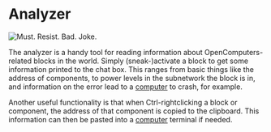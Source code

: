 # Analyzer

![Must. Resist. Bad. Joke.](oredict:opencomputers:analyzer)

The analyzer is a handy tool for reading information about OpenComputers-related blocks in the world. Simply (sneak-)activate a block to get some information printed to the chat box. This ranges from basic things like the address of components, to power levels in the subnetwork the block is in, and information on the error lead to a [computer](../general/computer.md) to crash, for example.

Another useful functionality is that when Ctrl-rightclicking a block or component, the address of that component is copied to the clipboard. This information can then be pasted into a [computer](../general/computer.md) terminal if needed. 